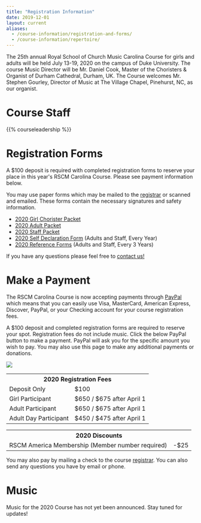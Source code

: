 ```yaml
---
title: "Registration Information"
date: 2019-12-01
layout: current
aliases:
  - /course-information/registration-and-forms/
  - /course-information/repertoire/
---
```


The 25th annual Royal School of Church Music Carolina Course for girls and
adults will be held July 13-19, 2020 on the campus of Duke University.  The
course Music Director will be Mr. Daniel Cook, Master of the Choristers &
Organist of Durham Cathedral, Durham, UK.  The Course welcomes Mr. Stephen
Gourley, Director of Music at The Village Chapel, Pinehurst, NC, as our
organist.

<!--
Maps:

* [Printable PDF][22] of St. Mary's School Campus
* [Google Online Map][23]
-->

# Course Staff

{{% courseleadership %}}

# Registration Forms

<!--
<div class="alert alert-warning" role="alert">
The 2019 RSCM Carolina Course is now <b>at capacity</b> for all participants.
Please email us to ask about the wait list.  Or, visit the
<a href="https://www.stje.org/rscm">Charlotte Training Course</a> website for availability at our sister course!
</div>
-->

<!--
We encourage you to submit your registration forms electronically using
Google Forms.

<p class="text-center">
<a class="btn btn-primary btn-lg" href="https://docs.google.com/forms/d/1nhtzrPEbuR0GdUdxgR74m8Yl6oqpvn2gpmaV_8T1afI">Register Online!</a>
</p>

When registering electronically the following forms must also be completed
and either mailed or sent via scan / photo to the [registrar][7].  When
completed these forms contain signatures and safety information that is
kept on file by the RSCM America.

* [Girl Participant Signature Page][13]
* [Adult/Staff Participant Signature Page][12]
* [Self Declaration Form][5] (Adults and Staff Only)
* [Reference Forms][4] (Adults and Staff Only, Every 3 Years)

Staff members are also required to register and submit the above forms.
-->

A $100 deposit is required with completed registration forms to reserve
your place in this year's RSCM Carolina Course.  Please see payment information
below.

You may use paper forms which may be mailed to the [registrar][7]
or scanned and emailed.  These forms contain the necessary signatures and
safety information.

* [2020 Girl Chorister Packet][1]
* [2020 Adult Packet][2]
* [2020 Staff Packet][3]
* [2020 Self Declaration Form][5] (Adults and Staff, Every Year)
* [2020 Reference Forms][4] (Adults and Staff, Every 3 Years)

If you have any questions please feel free to [contact us!][7]

# Make a Payment

The RSCM Carolina Course is now accepting payments through [PayPal][20]
which means that you can easily use Visa, MasterCard, American Express,
Discover, PayPal, or your Checking account for your course registration fees.

A $100 deposit and completed registration forms are required to reserve
your spot.  Registration fees do not include music.  Click the below
PayPal button to make a payment.  PayPal will ask you for the specific
amount you wish to pay.  You may also use this page to make any additional
payments or donations.

<p class="text-center">
<a href="https://www.paypal.com/cgi-bin/webscr?cmd=_s-xclick&hosted_button_id=4BLB7ZJ45CR8E"><img src="https://www.paypalobjects.com/en_US/i/btn/btn_paynow_LG.gif" /></a>
</p>

<table class="table">
<tr><th colspan="2">2020 Registration Fees</th></tr>
<tr><td>Deposit Only</td><td>$100</td></tr>
<tr><td>Girl Participant</td><td>$650 / $675 after April 1</td></tr>
<tr><td>Adult Participant</td><td>$650 / $675 after April 1</td></tr>
<tr><td>Adult Day Participant</td><td>$450 / $475 after April 1</td></tr>
</table>

<table class="table">
<tr><th colspan="2">2020 Discounts</th></tr>
<tr><td>RSCM America Membership (Member number required)</td><td>-$25</td></tr>
</table>

You may also pay by mailing a check to the course [registrar][7].  You
can also send any questions you have by email or phone.

# Music

<!-- {{% figure src="/images/2018-music-poster.jpg" %}} -->

Music for the 2020 Course has not yet been announced.  Stay tuned for updates!

<!--
Music for 2019 is listed below.  It is available from Cliff Hill Music by
emailing <a href="mailto:cliff@cliffhillmusic.com">cliff@cliffhillmusic.com</a>
or calling 800-819-8772.  Remember that you are responsible for purchasing,
obtaining, and practicing your music before you arrive at the course.

* *I will Set His Dominion to the Sea* – Bruce Neswick
* *Ave Maria* & *Ave Maria Stella* – Cecilia McDowall
* *God Be In My Head* – Philip Wilby
* *Preces & Responses* – Gerre Hancock
* *O Gracious Light* – David Hogan
* *Magnificat and Nunc dimittis 'Mt St Alban Service'* – David Hogan
* *Te Deum 'Collegium Regale'* – Herbert Howells
-->

[1]: /pdf/2020/chorister-packet-2020.pdf
[2]: /pdf/2020/adult-packet-2020.pdf
[3]: /pdf/2020/staff-packet-2020.pdf
[4]: /pdf/2016/Reference_Form.pdf
[5]: /pdf/2016/Self_Declaration_Form.pdf
[7]: /contact
[9]: /pdf/2016/2016BehaviorPolicy.pdf
[10]: /pdf/2016/2016ConsentRelease.pdf
[11]: /pdf/2016/2016PhotoMediaRelease.pdf
[12]: /pdf/2016/Signature_Page_Adults.pdf
[13]: /pdf/2017/RSCM_Signature_Page.pdf
[14]: /pdf/2017/Byrd_Gloria_tibi_Domine.pdf
[15]: /pdf/2017/psalms_114_115.pdf
[20]: https://www.paypal.com/home
[21]: cliff@cliffhillmusic.com
[22]: /pdf/st-marys-campus-map.pdf
[23]: https://www.google.com/maps/place/Saint+Mary's+School/@35.7828446,-78.6551186,17z/data=!3m1!4b1!4m2!3m1!1s0x89ac5f630bc17a43:0xf4e7b6d05fd3b619
[24]: /news/2016-maps-and-venues/
